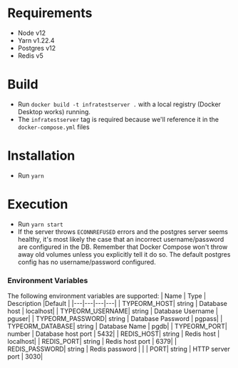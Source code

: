 # Requirements

- Node v12
- Yarn v1.22.4
- Postgres v12
- Redis v5

# Build

- Run `docker build -t infratestserver .` with a local registry (Docker Desktop works) running. 
- The `infratestserver` tag is required because we'll reference it in the `docker-compose.yml` files

# Installation

- Run `yarn`

# Execution

- Run `yarn start`
- If the server throws `ECONNREFUSED` errors and the postgres server seems healthy, it's most likely the case that an incorrect username/password are configured in the DB. Remember that Docker Compose won't throw away old volumes unless you explicitly tell it do so. The default postgres config has no username/password configured.

### Environment Variables

The following environment variables are supported:
| Name | Type | Description |Default |
|---|---|---|---|
| TYPEORM_HOST| string | Database host | localhost|
| TYPEORM_USERNAME| string | Database Username | pguser|
| TYPEORM_PASSWORD| string | Database Password | pgpass|
| TYPEORM_DATABASE| string | Database Name | pgdb|
| TYPEORM_PORT| number | Database host port | 5432|
| REDIS_HOST| string | Redis host | localhost|
| REDIS_PORT| string | Redis host port | 6379|
| REDIS_PASSWORD| string | Redis password | |
| PORT| string | HTTP server port | 3030|

